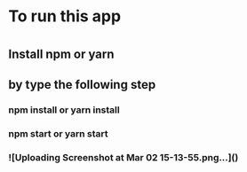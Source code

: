 <h1>To run this app<h1>
<h2> Install npm or yarn<h2> by type the following step
<h3> npm install or yarn install <h3>
<h3> npm start or yarn start <h3>
![Uploading Screenshot at Mar 02 15-13-55.png…]()
